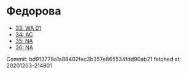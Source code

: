 # Федорова
- [33: WA 01](33.md)
- [34: AC](34.md)
- [35: NA](35.md)
- [36: NA](36.md)

Commit: bd913778a1a88402fec3b357e865534fdd90ab21
 fetched at: 20201203-214801
